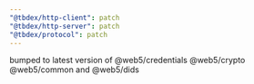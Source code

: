```yaml
---
"@tbdex/http-client": patch
"@tbdex/http-server": patch
"@tbdex/protocol": patch
---
```


bumped to latest version of @web5/credentials @web5/crypto @web5/common and @web5/dids
